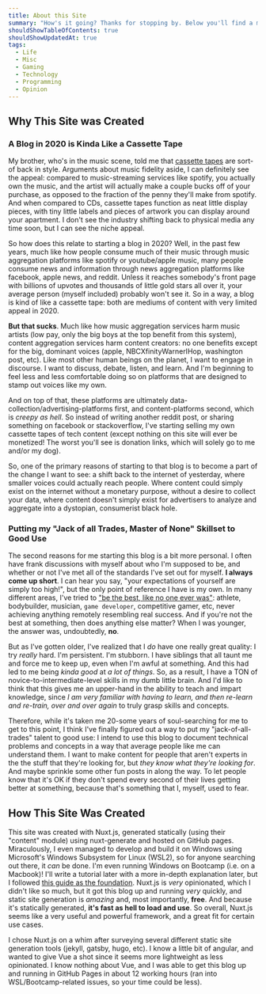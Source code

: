 ```yaml
---
title: About this Site
summary: "How's it going? Thanks for stopping by. Below you'll find a meta blog post about this site, why it was created, how it was created, and what kind of content you'll expect to find."
shouldShowTableOfContents: true
shouldShowUpdatedAt: true
tags: 
  - Life
  - Misc
  - Gaming
  - Technology
  - Programming
  - Opinion
---
```


## Why This Site was Created
### A Blog in 2020 is Kinda Like a Cassette Tape
My brother, who's in the music scene, told me that [cassette tapes](https://en.wikipedia.org/wiki/Cassette_tape) are sort-of back in style. Arguments about music fidelity aside, I can definitely see the appeal: compared to music-streaming services like spotify, you actually own the music, and the artist will actually make a couple bucks off of your purchase, as opposed to the fraction of the penny they'll make from spotify. And when compared to CDs, cassette tapes function as neat little display pieces, with tiny little labels and pieces of artwork you can display around your apartment. I don't see the industry shifting back to physical media any time soon, but I can see the niche appeal. 

So how does this relate to starting a blog in 2020? Well, in the past few years, much like how people consume much of their music through music aggregation platforms like spotify or youtube/apple music, many people consume news and information through news aggregation platforms like facebook, apple news, and reddit. Unless it reaches somebody's front page with billions of upvotes and thousands of little gold stars all over it, your average person (myself included) probably won't see it. So in a way, a blog is kind of like a cassette tape: both are mediums of content with very limited appeal in 2020.

**But that sucks**. Much like how music aggregation services harm music artists (low pay, only the big boys at the top benefit from this system), content aggregation services harm content creators: no one benefits except for the big, dominant voices (apple, NBCXfinityWarnerIHop, washington post, etc). Like most other human beings on the planet, I want to engage in discourse. I want to discuss, debate, listen, and learn. And I'm beginning to feel less and less comfortable doing so on platforms that are designed to stamp out voices like my own. 

And on top of that, these platforms are ultimately data-collection/advertising-platforms first, and content-platforms second, which is *creepy as hell*. So instead of writing another reddit post, or sharing something on facebook or stackoverflow, I've starting selling my own cassette tapes of tech content (except nothing on this site will ever be monetized! The worst you'll see is donation links, which will solely go to me and/or my dog). 

So, one of the primary reasons of starting to that blog is to become a part of the change I want to see: a shift back to the internet of yesterday, where smaller voices could actually reach people. Where content could simply exist on the internet without a monetary purpose, without a desire to collect your data, where content doesn't simply exist for advertisers to analyze and aggregate into a dystopian, consumerist black hole. 

### Putting my "Jack of all Trades, Master of None" Skillset to Good Use
The second reasons for me starting this blog is a bit more personal. I often have frank discussions with myself about who I'm supposed to be, and whether or not I've met all of the standards I've set out for myself. **I always come up short**. I can hear you say, "your expectations of yourself are simply too high!", but the only point of reference I have is my own. In many different areas, I've tried to ["be the best, like no one ever was"](https://www.youtube.com/watch?v=rg6CiPI6h2g): athlete, bodybuilder, musician, `game developer`, competitive gamer, etc, never achieving anything remotely resembling real success. And if you're not the best at something, then does anything else matter? When I was younger, the answer was, undoubtedly, **no**.

But as I've gotten older, I've realized that I *do* have one really great quality: I try *really* hard. I'm persistent. I'm stubborn. I have siblings that all taunt me and force me to keep up, even when I'm awful at something. And this had led to me being *kinda good* at *a lot of things*. So, as a result, I have a TON of novice-to-intermediate-level skills in my dumb little brain. And I'd like to think that this gives me an upper-hand in the ability to teach and impart knowledge, since *I am very familiar with having to learn, and then re-learn and re-train, over and over again* to truly grasp skills and concepts. 

Therefore, while it's taken me 20-some years of soul-searching for me to get to this point, I think I've finally figured out a way to put my "jack-of-all-trades" talent to good use: I intend to use this blog to document technical problems and concepts in a way that average people like me can understand them. I want to make content for people that aren't experts in the the stuff that they're looking for, but *they know what they're looking for*. And maybe sprinkle some other fun posts in along the way. To let people know that it's OK if they don't spend every second of their lives getting better at something, because that's something that I, myself, used to fear. 

## How This Site Was Created
This site was created with Nuxt.js, generated statically (using their "content" module) using nuxt-generate and hosted on GitHub pages. Miraculously, I even managed to develop and build it on Windows using Microsoft's Windows Subsystem for Linux (WSL2), so for anyone searching out there, it *can* be done. I'm even running Windows on Bootcamp (i.e. on a Macbook)! I'll write a tutorial later with a more in-depth explanation later, but I followed [this guide as the foundation](https://nuxtjs.org/blog/creating-blog-with-nuxt-content/). Nuxt.js is *very* opinionated, which I didn't like so much, but it got this blog up and running *very* quickly, and static site generation is *amazing* and, most importantly, **free**. And because it's statically generated, **it's fast as hell to load and use**. So overall, Nuxt.js seems like a very useful and powerful framework, and a great fit for certain use cases. 

I chose Nuxt.js on a whim after surveying several different static site generation tools (jekyll, gatsby, hugo, etc). I know a little bit of angular, and wanted to give Vue a shot since it seems more lightweight as less opinionated. I know nothing about Vue, and I was able to get this blog up and running in GitHub Pages in about 12 working hours (ran into WSL/Bootcamp-related issues, so your time could be less).
